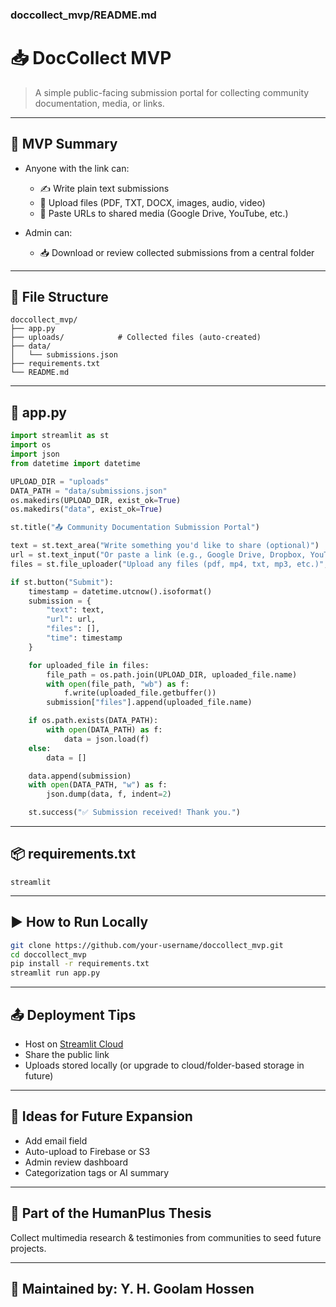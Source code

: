 ### doccollect_mvp/README.md
# 📥 DocCollect MVP

> A simple public-facing submission portal for collecting community documentation, media, or links.

---

## 🔧 MVP Summary
- Anyone with the link can:
  - ✍️ Write plain text submissions
  - 📁 Upload files (PDF, TXT, DOCX, images, audio, video)
  - 🔗 Paste URLs to shared media (Google Drive, YouTube, etc.)

- Admin can:
  - 📥 Download or review collected submissions from a central folder

---

## 📂 File Structure
```
doccollect_mvp/
├── app.py
├── uploads/            # Collected files (auto-created)
├── data/
│   └── submissions.json
├── requirements.txt
└── README.md
```

---

## 📄 app.py
```python
import streamlit as st
import os
import json
from datetime import datetime

UPLOAD_DIR = "uploads"
DATA_PATH = "data/submissions.json"
os.makedirs(UPLOAD_DIR, exist_ok=True)
os.makedirs("data", exist_ok=True)

st.title("📤 Community Documentation Submission Portal")

text = st.text_area("Write something you'd like to share (optional)")
url = st.text_input("Or paste a link (e.g., Google Drive, Dropbox, YouTube)")
files = st.file_uploader("Upload any files (pdf, mp4, txt, mp3, etc.)", accept_multiple_files=True)

if st.button("Submit"):
    timestamp = datetime.utcnow().isoformat()
    submission = {
        "text": text,
        "url": url,
        "files": [],
        "time": timestamp
    }

    for uploaded_file in files:
        file_path = os.path.join(UPLOAD_DIR, uploaded_file.name)
        with open(file_path, "wb") as f:
            f.write(uploaded_file.getbuffer())
        submission["files"].append(uploaded_file.name)

    if os.path.exists(DATA_PATH):
        with open(DATA_PATH) as f:
            data = json.load(f)
    else:
        data = []

    data.append(submission)
    with open(DATA_PATH, "w") as f:
        json.dump(data, f, indent=2)

    st.success("✅ Submission received! Thank you.")
```

---

## 📦 requirements.txt
```
streamlit
```

---

## ▶️ How to Run Locally
```bash
git clone https://github.com/your-username/doccollect_mvp.git
cd doccollect_mvp
pip install -r requirements.txt
streamlit run app.py
```

---

## 📤 Deployment Tips
- Host on [Streamlit Cloud](https://share.streamlit.io)
- Share the public link
- Uploads stored locally (or upgrade to cloud/folder-based storage in future)

---

## 🧪 Ideas for Future Expansion
- Add email field
- Auto-upload to Firebase or S3
- Admin review dashboard
- Categorization tags or AI summary

---

## 🧠 Part of the HumanPlus Thesis
Collect multimedia research & testimonies from communities to seed future projects.

---

## 📍 Maintained by: Y. H. Goolam Hossen
